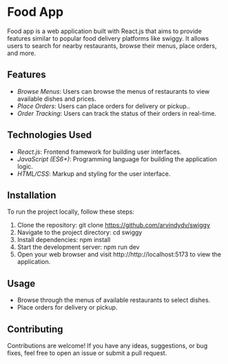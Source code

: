 # Food App

Food app is a web application built with React.js that aims to provide features similar to popular food delivery platforms like swiggy. It allows users to search for nearby restaurants, browse their menus, place orders, and more.

## Features


- *Browse Menus*: Users can browse the menus of restaurants to view available dishes and prices.
- *Place Orders*: Users can place orders for delivery or pickup..
- *Order Tracking*: Users can track the status of their orders in real-time.


## Technologies Used

- *React.js*: Frontend framework for building user interfaces.
- *JavaScript (ES6+)*: Programming language for building the application logic.
- *HTML/CSS*: Markup and styling for the user interface.

## Installation

To run the project locally, follow these steps:

1. Clone the repository: git clone https://github.com/arvindydv/swiggy
2. Navigate to the project directory: cd swiggy
3. Install dependencies: npm install
4. Start the development server: npm run dev
5. Open your web browser and visit http://http://localhost:5173 to view the application.

## Usage

- Browse through the menus of available restaurants to select dishes.
- Place orders for delivery or pickup.


## Contributing

Contributions are welcome! If you have any ideas, suggestions, or bug fixes, feel free to open an issue or submit a pull request.
